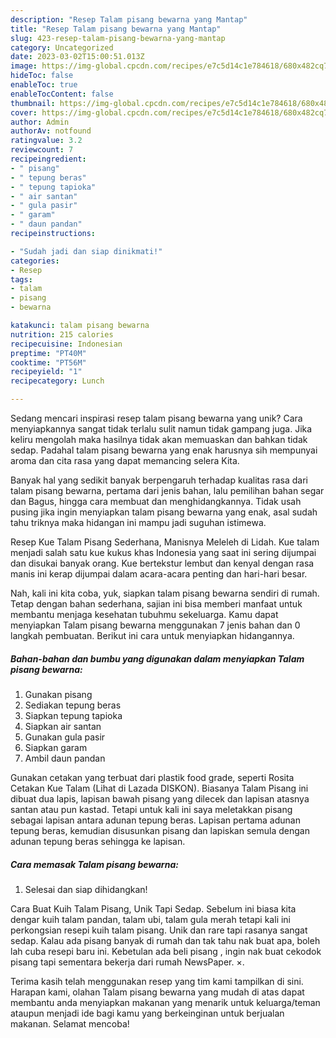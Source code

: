 ```yaml
---
description: "Resep Talam pisang bewarna yang Mantap"
title: "Resep Talam pisang bewarna yang Mantap"
slug: 423-resep-talam-pisang-bewarna-yang-mantap
category: Uncategorized
date: 2023-03-02T15:00:51.013Z
image: https://img-global.cpcdn.com/recipes/e7c5d14c1e784618/680x482cq70/talam-pisang-bewarna-foto-resep-utama.jpg
hideToc: false
enableToc: true
enableTocContent: false
thumbnail: https://img-global.cpcdn.com/recipes/e7c5d14c1e784618/680x482cq70/talam-pisang-bewarna-foto-resep-utama.jpg
cover: https://img-global.cpcdn.com/recipes/e7c5d14c1e784618/680x482cq70/talam-pisang-bewarna-foto-resep-utama.jpg
author: Admin
authorAv: notfound
ratingvalue: 3.2
reviewcount: 7
recipeingredient:
- " pisang"
- " tepung beras"
- " tepung tapioka"
- " air santan"
- " gula pasir"
- " garam"
- " daun pandan"
recipeinstructions:

- "Sudah jadi dan siap dinikmati!"
categories:
- Resep
tags:
- talam
- pisang
- bewarna

katakunci: talam pisang bewarna 
nutrition: 215 calories
recipecuisine: Indonesian
preptime: "PT40M"
cooktime: "PT56M"
recipeyield: "1"
recipecategory: Lunch

---
```





Sedang mencari inspirasi resep talam pisang bewarna yang unik? Cara menyiapkannya sangat tidak terlalu sulit namun tidak gampang juga. Jika keliru mengolah maka hasilnya tidak akan memuaskan dan bahkan tidak sedap. Padahal talam pisang bewarna yang enak harusnya sih mempunyai aroma dan cita rasa yang dapat memancing selera Kita.





Banyak hal yang sedikit banyak berpengaruh terhadap kualitas rasa dari talam pisang bewarna, pertama dari jenis bahan, lalu pemilihan bahan segar dan Bagus, hingga cara membuat dan menghidangkannya. Tidak usah pusing jika ingin menyiapkan talam pisang bewarna yang enak,      asal sudah tahu triknya maka hidangan ini mampu jadi suguhan istimewa.














Resep Kue Talam Pisang Sederhana, Manisnya Meleleh di Lidah. Kue talam menjadi salah satu kue kukus khas Indonesia yang saat ini sering dijumpai dan disukai banyak orang. Kue bertekstur lembut dan kenyal dengan rasa manis ini kerap dijumpai dalam acara-acara penting dan hari-hari besar.






Nah, kali ini kita coba, yuk, siapkan talam pisang bewarna sendiri di rumah. Tetap dengan bahan sederhana, sajian ini bisa memberi manfaat untuk membantu menjaga kesehatan tubuhmu sekeluarga. Kamu dapat menyiapkan Talam pisang bewarna menggunakan 7 jenis bahan dan 0 langkah pembuatan. Berikut ini cara untuk menyiapkan hidangannya.

<!--inarticleads1-->

##### Bahan-bahan dan bumbu yang digunakan dalam menyiapkan Talam pisang bewarna:

1. Gunakan  pisang
1. Sediakan  tepung beras
1. Siapkan  tepung tapioka
1. Siapkan  air santan
1. Gunakan  gula pasir
1. Siapkan  garam
1. Ambil  daun pandan


Gunakan cetakan yang terbuat dari plastik food grade, seperti Rosita Cetakan Kue Talam (Lihat di Lazada DISKON). Biasanya Talam Pisang ini dibuat dua lapis, lapisan bawah pisang yang dilecek dan lapisan atasnya santan atau pun kastad. Tetapi untuk kali ini saya meletakkan pisang sebagai lapisan antara adunan tepung beras. Lapisan pertama adunan tepung beras, kemudian disusunkan pisang dan lapiskan semula dengan adunan tepung beras sehingga ke lapisan. 

<!--inarticleads2-->

##### Cara memasak Talam pisang bewarna:


1. Selesai dan siap dihidangkan!

Cara Buat Kuih Talam Pisang, Unik Tapi Sedap. Sebelum ini biasa kita dengar kuih talam pandan, talam ubi, talam gula merah tetapi kali ini perkongsian resepi kuih talam pisang. Unik dan rare tapi rasanya sangat sedap. Kalau ada pisang banyak di rumah dan tak tahu nak buat apa, boleh lah cuba resepi baru ini. Kebetulan ada beli pisang , ingin nak buat cekodok pisang tapi sementara bekerja dari rumah NewsPaper. ×. 

Terima kasih telah menggunakan resep yang tim kami tampilkan di sini. Harapan kami, olahan Talam pisang bewarna yang mudah di atas dapat membantu anda menyiapkan makanan yang menarik untuk keluarga/teman ataupun menjadi ide bagi kamu yang berkeinginan untuk berjualan makanan. Selamat mencoba!
